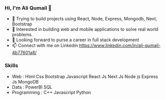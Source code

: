 ### Hi, I'm Ali Qumail 👋

- 🔭 Trying to build projects using React, Node, Express, Mongodb, Next, Bootstrap
- 🌱 Interested in building web and mobile applications to solve real world problems.    
- 💬 Looking forward to purse a career in full stack development 
- 📫 Connect with me on Linkedin https://www.linkedin.com/in/ali-qumail-4b77601a8/

### Skills 

 - Web  :    Html    Css    Bootstrap    Javascript    React Js    Next Js    Node js    Express Js MongoDB 
 - Data  :    PowerBI    SQL 
 - Programming  :    C++  Javascript    Python 
